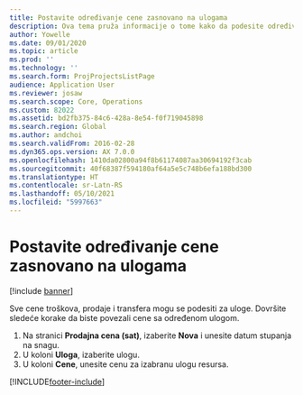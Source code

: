 ```yaml
---
title: Postavite određivanje cene zasnovano na ulogama
description: Ova tema pruža informacije o tome kako da podesite određivanje cena za određene uloge.
author: Yowelle
ms.date: 09/01/2020
ms.topic: article
ms.prod: ''
ms.technology: ''
ms.search.form: ProjProjectsListPage
audience: Application User
ms.reviewer: josaw
ms.search.scope: Core, Operations
ms.custom: 82022
ms.assetid: bd2fb375-84c6-428a-8e54-f0f719045898
ms.search.region: Global
ms.author: andchoi
ms.search.validFrom: 2016-02-28
ms.dyn365.ops.version: AX 7.0.0
ms.openlocfilehash: 1410da02800a94f8b61174087aa30694192f3cab
ms.sourcegitcommit: 40f68387f594180af64a5e5c748b6efa188bd300
ms.translationtype: HT
ms.contentlocale: sr-Latn-RS
ms.lasthandoff: 05/10/2021
ms.locfileid: "5997663"
---
```

# <a name="set-up-role-based-pricing"></a>Postavite određivanje cene zasnovano na ulogama

[!include [banner](../includes/banner.md)]

Sve cene troškova, prodaje i transfera mogu se podesiti za uloge. Dovršite sledeće korake da biste povezali cene sa određenom ulogom.

1. Na stranici **Prodajna cena (sat)**, izaberite **Nova** i unesite datum stupanja na snagu.
2. U koloni **Uloga**, izaberite ulogu.
3. U koloni **Cene**, unesite cenu za izabranu ulogu resursa.


[!INCLUDE[footer-include](../includes/footer-banner.md)]